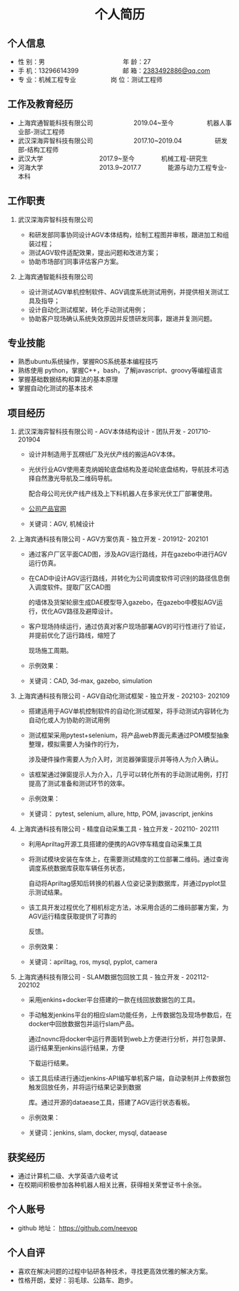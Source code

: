  <center>
     <h1>个人简历</h1>
 </center>


## 个人信息 

* 性 别：男&emsp;&emsp;&emsp;&emsp;&emsp;&emsp;&emsp;&emsp;&emsp;&emsp;&emsp;&emsp;&ensp;年 龄：27  
* 手 机：13296614399 &emsp;&emsp;&emsp;&emsp;&emsp;&emsp;&ensp;  邮 箱：2383492886@qq.com    
* 专 业：机械工程专业 &emsp;&emsp;&emsp;&emsp;&emsp; 岗 位：测试工程师

## 工作及教育经历

* 上海宾通智能科技有限公司&emsp;&emsp;&emsp;&emsp;&emsp;&emsp;&ensp;2019.04~至今&emsp;&emsp;&emsp;&emsp;&emsp; 机器人事业部-测试工程师  
* 武汉深海弈智科技有限公司&emsp;&emsp;&emsp;&emsp;&emsp;&emsp;&ensp;2017.10~2019.04&emsp;&emsp;&emsp;&emsp;&emsp; 研发部-结构工程师       
* 武汉大学&emsp;&emsp;&emsp;&emsp;&emsp;&emsp;&emsp;&emsp;&emsp;2017.9~至今&emsp;&emsp;&emsp;&emsp; 机械工程-研究生         
* 河海大学&emsp;&emsp;&emsp;&emsp;&emsp;&emsp;&emsp;&emsp;&emsp;2013.9~2017.7&emsp;&emsp;&emsp;&emsp; 能源与动力工程专业-本科  

## 工作职责
 1. 武汉深海弈智科技有限公司
     * 和研发部同事协同设计AGV本体结构，绘制工程图并审核，跟进加工和组装过程；
     * 测试AGV软件适配效果，提出问题和改进方案；
     * 协助市场部们同事评估客户方案。
 
 2. 上海宾通智能科技有限公司
     * 设计测试AGV单机控制软件、AGV调度系统测试用例，并提供相关测试工具及指导；
     * 设计自动化测试框架，转化手动测试用例；
     * 协助客户现场确认系统失效原因并反馈研发同事，跟进并复测问题。

## 专业技能

* 熟悉ubuntu系统操作，掌握ROS系统基本编程技巧
* 熟练使用 python，掌握C++，bash，了解javascript、groovy等编程语言
* 掌握基础数据结构和算法的基本原理
* 掌握自动化测试的基本技术

## 项目经历

1. 武汉深海弈智科技有限公司 - AGV本体结构设计 - 团队开发 - 201710- 201904
    * 设计并制造用于瓦楞纸厂及光伏产线的搬运AGV本体。
    
    * 光伏行业AGV使用麦克纳姆轮底盘结构及差动轮底盘结构，导航技术可选择自然激光导航及二维码导航。
    
      配合母公司光伏产线产线及上下料机器人在多家光伏工厂部署使用。
    
    * [公司产品官网](http://www.jsmachineai.com/)
    
    * 关键词：AGV, 机械设计
    
2. 上海宾通科技有限公司 - AGV方案仿真 - 独立开发 - 201912- 202101 

    * 通过客户厂区平面CAD图，涉及AGV运行路线，并在gazebo中进行AGV运行仿真。

    * 在CAD中设计AGV运行路线，并转化为公司调度软件可识别的路径信息倒入调度软件。提取厂区CAD图

      的墙体及货架轮廓生成DAE模型导入gazebo，在gazebo中模拟AGV运行，优化AGV路径及避障设计。

    * 客户现场持续运行，通过仿真对客户现场部署AGV的可行性进行了验证，并提前优化了运行路线，缩短了

      现场施工周期。

    * 示例效果：

    * 关键词：CAD, 3d-max, gazebo, simulation 

3. 上海宾通科技有限公司 - AGV自动化测试框架 - 独立开发 - 202103- 202109 

    * 搭建适用于AGV单机控制软件的自动化测试框架，将手动测试内容转化为自动化或人为协助的测试用例

    * 测试框架采用pytest+selenium，将产品web界面元素通过POM模型抽象整理，模拟需要人为操作的行为，

      涉及硬件操作需要人为介入时，浏览器弹窗提示并等待人为介入确认。

    * 该框架通过弹窗提示人为介入，几乎可以转化所有的手动测试用例，打打提高了测试准备和测试环节的效率。

    * 示例效果：

    * 关键词： pytest, selenium, allure, http, POM, javascript, jenkins

4. 上海宾通科技有限公司 - 精度自动采集工具 - 独立开发 - 202110- 202111

    * 利用Apriltag开源工具搭建的便携的AGV停车精度自动采集工具

    * 将测试模块安装在车体上，在需要测试精度的工位部署二维码。通过查询调度系统数据库获取车辆任务状态，

      自动将Apriltag感知后转换的机器人位姿记录到数据库，并通过pyplot显示测试结果。

    * 该工具开发过程优化了相机标定方法，冰采用合适的二维码部署方案，为AGV运行精度获取提供了可靠的

      反馈。

    * 示例效果：

    * 关键词：apriltag, ros, mysql, pyplot, camera

5. 上海宾通科技有限公司 - SLAM数据包回放工具 - 独立开发 - 202112- 202102

    * 采用jenkins+docker平台搭建的一款在线回放数据包的工具。

    * 手动触发jenkins平台的相应slam功能任务，上传数据包及现场参数后，在docker中回放数据包并运行slam产品。

      通过novnc将docker中运行界面转到web上方便进行分析，并打包录屏、运行结果至jenkins运行结果，方便

      下载运行结果。

    * 该工具后续进行通过jenkins-API编写单机客户端，自动录制并上传数据包触发回放任务，并将运行结果记录到数据
    
      库。通过开源的dataease工具，搭建了AGV运行状态看板。
    
    * 示例效果：
    
    * 关键词：jenkins, slam, docker, mysql, dataease

## 获奖经历
* 通过计算机二级、大学英语六级考试
* 在校期间积极参加各种机器人相关比赛，获得相关荣誉证书十余张。

## 个人账号 
* github 地址： https://github.com/neevop

## 个人自评 
* 喜欢在解决问题的过程中钻研各种技术，寻找更高效优雅的解决方案。
* 性格开朗，爱好：羽毛球、公路车、跑步。

